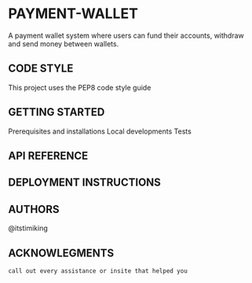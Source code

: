 # PAYMENT-WALLET
A payment wallet system where users can fund their accounts, withdraw and send money between wallets.

## CODE STYLE
This project uses the PEP8 code style guide 

## GETTING STARTED
Prerequisites and installations
Local developments
Tests 

## API REFERENCE 

## DEPLOYMENT INSTRUCTIONS 

## AUTHORS 
@itstimiking

## ACKNOWLEGMENTS 
    call out every assistance or insite that helped you
